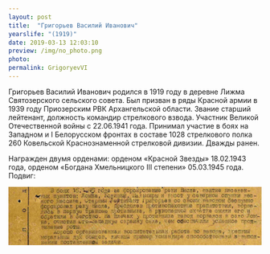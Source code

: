 ```yaml
---
layout: post
title:  "Григорьев Василий Иванович"
yearslife: "(1919)"
date: 2019-03-13 12:03:10
preview: /img/no_photo.png
photo:
permalink: GrigoryevVI
---
```


Григорьев Василий Иванович родился в 1919 году в деревне Лижма Святозерского сельского совета. Был призван в ряды Красной армии в 1939 году Приозерским РВК Архангельской области. Звание старший лейтенант, должность командир стрелкового взвода. Участник Великой Отечественной войны с 22.06.1941 года. Принимал участие в боях на Западном и I Белорусском фронтах в составе 1028 стрелкового полка 260 Ковельской Краснознаменной стрелковой дивизии. Дважды ранен.

Награжден двумя орденами: орденом «Красной Звезды» 18.02.1943 года, орденом «Богдана Хмельницкого III степени» 05.03.1945 года. Подвиг:

[<img src="/img/GrigoryevVI_podvig.jpg#thumbnail" alt="Пямятник погибшим воинам в Новоржеве" title="Пямятник погибшим воинам в Новоржеве">](/img/GrigoryevVI_podvig.jpg)